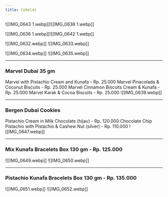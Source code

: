```yaml
---
title: Cokelat
---
```

![[IMG_0643 1.webp]]![[IMG_0638 1.webp]]

![[IMG_0636 1.webp]]![[IMG_0642 1.webp]]

![[IMG_0632.webp]]
![[IMG_0633.webp]]

![[IMG_0634.webp]]
![[IMG_0635.webp]]
***
### Marvel Dubai 35 gm
Marvel with Pistachio Cream and Kunafa - Rp. 25.000
Marvel Pinacolada & Coconut Biscuits - Rp. 25.000
Marvel Cinnamon Biscuits Cream & Kunafa - Rp. 25.000 
Marvel Karak & Cocoa Biscuits - Rp. 25.000
![[IMG_0639.webp]]
***
### Bergen Dubai Cookies
Pistachio  Cream in Milk Chocolate (hijau) - Rp. 120.000
Chocolate Chip Pistachio with Pistachio & Cashew Nut (silver) - Rp. 110.000
![[IMG_0647.webp]]
***
### Mix Kunafa Bracelets Box 130 gm - Rp. 125.000
![[IMG_0649.webp]]
![[IMG_0650.webp]]
***
### Pistachio Kunafa Bracelets Box 130 gm - Rp. 135.000
![[IMG_0651.webp]]
![[IMG_0652.webp]]
